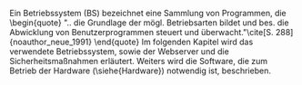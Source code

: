 Ein Betriebssystem (BS) bezeichnet eine Sammlung von Programmen, die
\begin{quote}
    ".. die Grundlage der mögl. Betriebsarten bildet und bes. die Abwicklung von Benutzerprogrammen steuert und überwacht."\cite[S. 288]{noauthor_neue_1991}
\end{quote}
Im folgenden Kapitel wird das verwendete Betriebssystem, sowie der Webserver und die Sicherheitsmaßnahmen erläutert. Weiters wird die Software, die zum Betrieb der Hardware (\siehe{Hardware}) notwendig ist, beschrieben.